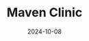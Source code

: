 ---  
layout: startup_page  
title: "Maven Clinic"  
id: "mavenclinic.com"  
permalink: "/mavenclinicmavenclinic.com10082024/"  
website: "https://mavenclinic.com/"  
funding_round: "Series F"  
funding_amount: "$125M"  
investors: "StepStone Group, General Catalyst, Sequoia, Oak HC/FT, Icon Ventures, Dragoneer Investment Group, Lux Capital"  
about: "Maven Clinic is the world's largest virtual clinic for women's and family health, offering a comprehensive platform covering the entire reproductive life cycle. It provides virtual care, benefits administration, and health coaching, focusing on improving clinical outcomes and reducing healthcare costs. Maven uses AI to personalize care and boasts a large network of fertility clinics."  
markets: "Healthtech, Femtech, Family, Health Care, mHealth, Women's"  
hq: "New York, New York, United States"  
founded_year: "2014"  
linkedin: "https://www.linkedin.com/company/mavenclinic"  
twitter: "https://twitter.com/mavenclinic"  
instagram: ""  
facebook: "https://www.facebook.com/mavenclinic"  
crunchbase: "https://www.crunchbase.com/organization/maven-clinic"  
pitchbook: ""  

date_display: "08-Oct-2024"  
date: "2024-10-08"

# SEO Optimization  
meta_title: "Maven Clinic - Series F Funding ($125M)"  
meta_description: "Maven Clinic, Maven Clinic is the world's largest virtual clinic for women's and family health, offering a comprehensive platform covering the entire reproductive l..."  
meta_keywords: "Maven Clinic, Healthtech, Femtech, Family, Health Care, mHealth, Women's, Series F funding"  
canonical_url: "https://startup.projectstartups.com/mavenclinicmavenclinic.com10082024/"  
---